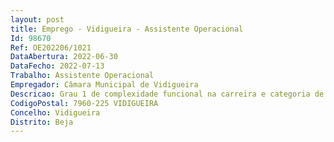 ```yaml
--- 
layout: post
title: Emprego - Vidigueira - Assistente Operacional
Id: 98670
Ref: OE202206/1021
DataAbertura: 2022-06-30
DataFecho: 2022-07-13
Trabalho: Assistente Operacional
Empregador: Câmara Municipal de Vidigueira
Descricao: Grau 1 de complexidade funcional na carreira e categoria de Assistente Operacional (Nadador  Salvador), ao qual compete informar, apoiar, prevenir, socorrer e prestar suporte básico de vida, nos espaços destinados a banhistas e outros locais onde ocorram práticas aquáticas com obrigatoriedade de assistência a banhistas. Ao Nadador  Salvador, compete ainda, assegurar a vigilância e segurança do plano de água e espaços  envolventes, a limpeza e manutenção de equipamentos, o apoio aos técnicos de desporto e natação, e o apoio aos utentes entre outras tarefas inerentes à função, solicitadas pelos superiores e integradas na carreira e categoria de Assistente Operacional, para constituição de vínculo de emprego público na modalidade de contrato de trabalho em funções públicas, por tempo determinado, pelo período de 12 (doze) meses.
CodigoPostal: 7960-225 VIDIGUEIRA
Concelho: Vidigueira
Distrito: Beja
--- 
```

